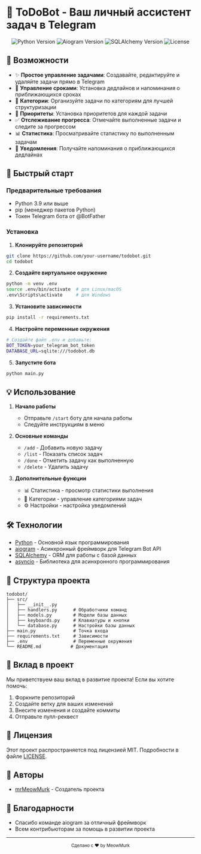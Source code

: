 # 📝 ToDoBot - Ваш личный ассистент задач в Telegram

<div align="center">
  <img src="https://img.shields.io/badge/Python-3.9%2B-blue.svg" alt="Python Version">
  <img src="https://img.shields.io/badge/aiogram-3.0%2B-blue.svg" alt="Aiogram Version">
  <img src="https://img.shields.io/badge/SQLAlchemy-2.0%2B-blue.svg" alt="SQLAlchemy Version">
  <img src="https://img.shields.io/badge/license-MIT-green.svg" alt="License">
</div>

## 🌟 Возможности

- ✨ **Простое управление задачами**: Создавайте, редактируйте и удаляйте задачи прямо в Telegram
- 📅 **Управление сроками**: Установка дедлайнов и напоминания о приближающихся сроках
- 📁 **Категории**: Организуйте задачи по категориям для лучшей структуризации
- 🎯 **Приоритеты**: Установка приоритетов для каждой задачи
- ✅ **Отслеживание прогресса**: Отмечайте выполненные задачи и следите за прогрессом
- 📊 **Статистика**: Просматривайте статистику по выполненным задачам
- 🔔 **Уведомления**: Получайте напоминания о приближающихся дедлайнах

## 🚀 Быстрый старт

### Предварительные требования

- Python 3.9 или выше
- pip (менеджер пакетов Python)
- Токен Telegram бота от @BotFather

### Установка

1. **Клонируйте репозиторий**
```bash
git clone https://github.com/your-username/todobot.git
cd todobot
```

2. **Создайте виртуальное окружение**
```bash
python -m venv .env
source .env/bin/activate  # для Linux/macOS
.env\Scripts\activate     # для Windows
```

3. **Установите зависимости**
```bash
pip install -r requirements.txt
```

4. **Настройте переменные окружения**
```bash
# Создайте файл .env и добавьте:
BOT_TOKEN=your_telegram_bot_token
DATABASE_URL=sqlite:///todobot.db
```

5. **Запустите бота**
```bash
python main.py
```

## 💡 Использование

1. **Начало работы**
   - Отправьте `/start` боту для начала работы
   - Следуйте инструкциям в меню

2. **Основные команды**
   - `/add` - Добавить новую задачу
   - `/list` - Показать список задач
   - `/done` - Отметить задачу как выполненную
   - `/delete` - Удалить задачу

3. **Дополнительные функции**
   - 📊 Статистика - просмотр статистики выполнения
   - 📁 Категории - управление категориями задач
   - ⚙️ Настройки - настройка уведомлений

## 🛠 Технологии

- [Python](https://www.python.org/) - Основной язык программирования
- [aiogram](https://docs.aiogram.dev/) - Асинхронный фреймворк для Telegram Bot API
- [SQLAlchemy](https://www.sqlalchemy.org/) - ORM для работы с базой данных
- [asyncio](https://docs.python.org/3/library/asyncio.html) - Библиотека для асинхронного программирования

## 📝 Структура проекта

```
todobot/
├── src/
│   ├── __init__.py
│   ├── handlers.py      # Обработчики команд
│   ├── models.py        # Модели базы данных
│   ├── keyboards.py     # Клавиатуры и кнопки
│   └── database.py      # Настройки базы данных
├── main.py              # Точка входа
├── requirements.txt     # Зависимости
├── .env                 # Переменные окружения
└── README.md           # Документация
```

## 🤝 Вклад в проект

Мы приветствуем ваш вклад в развитие проекта! Если вы хотите помочь:

1. Форкните репозиторий
2. Создайте ветку для ваших изменений
3. Внесите изменения и создайте коммиты
4. Отправьте пулл-реквест

## 📄 Лицензия

Этот проект распространяется под лицензией MIT. Подробности в файле [LICENSE](LICENSE).

## 👥 Авторы

- [mrMeowMurk](https://github.com/mrMeowMurk) - Создатель проекта

## 🌟 Благодарности

- Спасибо команде aiogram за отличный фреймворк
- Всем контрибьюторам за помощь в развитии проекта 

---

<div align="center">
  <sub>Сделано с ❤️ by MeowMurk</sub>
</div> 
